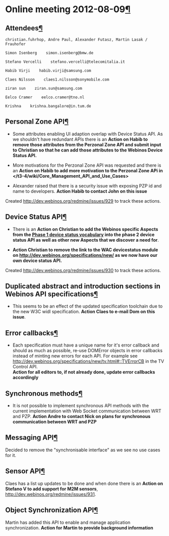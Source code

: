 Online meeting 2012-08-09[¶](#Online-meeting-2012-08-09)
========================================================

Attendees[¶](#Attendees)
------------------------

    christian.fuhrhop, Andre Paul, Alexander Futasz, Martin Lasak / Frauhofer

    Simon Isenberg    simon.isenberg@bmw.de

    Stefano Vercelli    stefano.vercelli@telecomitalia.it

    Habib Virji    habib.virji@samsung.com

    Claes Nilsson    claes1.nilsson@sonymobile.com

    ziran sun    ziran.sun@samsung.com

    Eelco Cramer    eelco.cramer@tno.nl

    Krishna    krishna.bangalore@in.tum.de

Personal Zone API[¶](#Personal-Zone-API)
----------------------------------------

-   Some attributes enabling UI adaption overlap with Device Status API.
    As we shouldn't have redundant APIs there is an **Action on Habib to
    remove those attributes from the Perzonal Zone API and submit input
    to Christian so that he can add those attributes to the Webinos
    Device Status API.**

<!-- -->

-   More motivations for the Perzonal Zone API was requested and there
    is an **Action on Habib to add more motivation to the Perzonal Zone
    APi in
    </t3-4/wiki/Core_Management_API_and_Use_Cases>**

<!-- -->

-   Alexander raised that there is a security issue with exposing PZP id
    and name to developers. **Action Habib to contact John on this
    issue**

Created <http://dev.webinos.org/redmine/issues/929> to track these
actions.

Device Status API[¶](#Device-Status-API)
----------------------------------------

-   There is an **Action on Christian to add the Webinos specific
    Aspects from the [Phase 1 device status
    vocabulary](http://dev.webinos.org/specifications/draft/vocabulary.html)
    into the phase 2 device status API as well as other new Aspects that
    we discover a need for**.

<!-- -->

-   **Action Christian to remove the link to the WAC devicestatus module
    on <http://dev.webinos.org/specifications/new/> as we now have our
    own device status API.**

Created <http://dev.webinos.org/redmine/issues/930> to track these
actions.

Duplicated abstract and introduction sections in Webinos API specifications[¶](#Duplicated-abstract-and-introduction-sections-in-Webinos-API-specifications)
------------------------------------------------------------------------------------------------------------------------------------------------------------

-   This seems to be an effect of the updated specification toolchain
    due to the new W3C widl specification. **Action Claes to e-mail Dom
    on this issue**.

Error callbacks[¶](#Error-callbacks)
------------------------------------

-   Each specification must have a unique name for it's error callback
    and should as much as possible, re-use DOMError objects in error
    callbacks instead of minting new errors for each API. For example
    see <http://dev.webinos.org/specifications/new/tv.html#::TVErrorCB>
    in the TV Control API.\
    **Action for all editors to, if not already done, update error
    callbacks accordingly**

Synchronous methods[¶](#Synchronous-methods)
--------------------------------------------

-   It is not possible to implement synchronous API methods with the
    current implementation with Web Socket communication between WRT and
    PZP. **Action Andre to contact Nick on plans for synchronous
    communication between WRT and PZP**

Messaging API[¶](#Messaging-API)
--------------------------------

Decided to remove the "synchronisable interface" as we see no use cases
for it.

Sensor API[¶](#Sensor-API)
--------------------------

Claes has a list up updates to be done and when done there is an
**Action on Stefano V to add support for M2M sensors**,
<http://dev.webinos.org/redmine/issues/931>.

Object Synchronization API[¶](#Object-Synchronization-API)
----------------------------------------------------------

Martin has added this API to enable and manage application
synchronization. **Action for Martin to provide background information**

